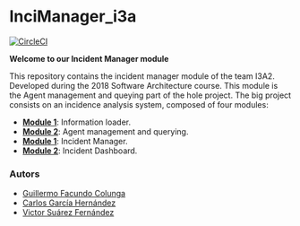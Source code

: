 # InciManager_i3a
[![CircleCI](https://circleci.com/gh/Arquisoft/InciManager_i3a/tree/master.svg?style=svg)](https://circleci.com/gh/Arquisoft/InciManager_i3a/tree/master)

**Welcome to our Incident Manager module**
 
This repository contains the incident manager module of the team I3A2. Developed during the 2018 Software Architecture course. This module is the Agent management and queying part of the hole project. The big project consists on an incidence analysis system, composed of four modules:
 
- **[Module 1](https://github.com/Arquisoft/Loader_i3a)**: Information loader.
- **[Module 2](https://github.com/Arquisoft/Agents_i3a)**: Agent management and querying.
- **[Module 1](https://github.com/Arquisoft/InciManager_i3a)**: Incident Manager.
- **[Module 2](https://github.com/Arquisoft/InciDashboard_i3a)**: Incident Dashboard.

### Autors
- [Guillermo Facundo Colunga](https://github.com/thewilly)
- [Carlos García Hernández](https://github.com/CarlosGarciaHdez)
- [Victor Suárez Fernández](https://github.com/ByBordex)
